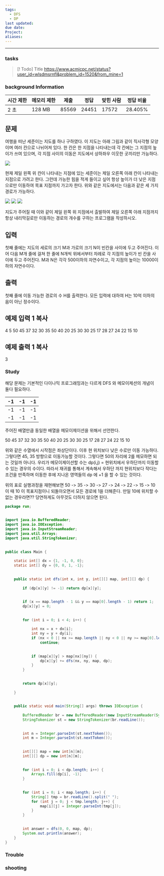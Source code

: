 ```yaml
---
tags:
  - DFS
  - DP
last updated: 
due date: 
Project: 
aliases:
---
```

--- 
### tasks

> [! Todo] Title
> https://www.acmicpc.net/status?user_id=wlsdmsrnfl&problem_id=1520&from_mine=1

### background Information
|시간 제한|메모리 제한|제출|정답|맞힌 사람|정답 비율|
|---|---|---|---|---|---|
|2 초|128 MB|85569|24451|17572|28.405%|

## 문제

여행을 떠난 세준이는 지도를 하나 구하였다. 이 지도는 아래 그림과 같이 직사각형 모양이며 여러 칸으로 나뉘어져 있다. 한 칸은 한 지점을 나타내는데 각 칸에는 그 지점의 높이가 쓰여 있으며, 각 지점 사이의 이동은 지도에서 상하좌우 이웃한 곳끼리만 가능하다.

![](https://upload.acmicpc.net/0e11f3db-35d2-4b01-9aa0-9a39252f05be/-/preview/)

현재 제일 왼쪽 위 칸이 나타내는 지점에 있는 세준이는 제일 오른쪽 아래 칸이 나타내는 지점으로 가려고 한다. 그런데 가능한 힘을 적게 들이고 싶어 항상 높이가 더 낮은 지점으로만 이동하여 목표 지점까지 가고자 한다. 위와 같은 지도에서는 다음과 같은 세 가지 경로가 가능하다.

![](https://upload.acmicpc.net/917d0418-35db-4081-9f62-69a2cc78721e/-/preview/) ![](https://upload.acmicpc.net/1ed5b78d-a4a1-49c0-8c23-12a12e2937e1/-/preview/) ![](https://upload.acmicpc.net/e57e7ef0-cc56-4340-ba5f-b22af1789f63/-/preview/)

지도가 주어질 때 이와 같이 제일 왼쪽 위 지점에서 출발하여 제일 오른쪽 아래 지점까지 항상 내리막길로만 이동하는 경로의 개수를 구하는 프로그램을 작성하시오.

## 입력

첫째 줄에는 지도의 세로의 크기 M과 가로의 크기 N이 빈칸을 사이에 두고 주어진다. 이어 다음 M개 줄에 걸쳐 한 줄에 N개씩 위에서부터 차례로 각 지점의 높이가 빈 칸을 사이에 두고 주어진다. M과 N은 각각 500이하의 자연수이고, 각 지점의 높이는 10000이하의 자연수이다.

## 출력

첫째 줄에 이동 가능한 경로의 수 H를 출력한다. 모든 입력에 대하여 H는 10억 이하의 음이 아닌 정수이다.

## 예제 입력 1 복사

4 5
50 45 37 32 30
35 50 40 20 25
30 30 25 17 28
27 24 22 15 10

## 예제 출력 1 복사

3



### Study

해당 문제는 기본적인 다이나믹 프로그래밍과는 다르게 DFS 와 메모이제션의 개념이 둘다 필요하다.

| -1  | -1  | -1  |
| --- | --- | --- |
| -1  | -1  | -1  |
| -1  | -1  | -1  |

주어진 배열만큼 동일한 배열을 메모이제이션을 위해서 선언한다.

50 45 37 32 30
35 50 40 20 25
30 30 25 17 28
27 24 22 15 10

위와 같은 수열에서 시작점은 좌상단이다. 이후 현 위치보다 낮은 수로만 이동 가능하다. 그렇다면 45, 35 방향으로 이동가능할 것이다. 그렇다면 50의 자리에 2를 메모하면 되는 것일까 아니다. 
우리가 메모이제이션할 수는 dp(i,j) = 현위치에서 우하단까지 이동할 수 있는 경우의 수이다. 따라서 재귀를 통해서 계속해서 우하단 까지 현위치보다 작다는 조건을 만족하며 이동한 후에 지나온 영역들의  dp 에  +1 을 할 수 있는 것이다.

위의 표로 실행과정을 재현해보면
50 -> 35 -> 30 -> 27 -> 24 -> 22 -> 15 -> 10
이 때 10 이 목표지점이니 되돌아오면서 모든 경로에 1을 더해준다. 만일 10에 위치할 수 없는 경우라면?? 당연하게도 아무것도 더하지 않으면 된다.

```java
package run;  
  
  
import java.io.BufferedReader;  
import java.io.IOException;  
import java.io.InputStreamReader;  
import java.util.Arrays;  
import java.util.StringTokenizer;  
  
  
public class Main {  
  
    static int[] dx = {1, -1, 0, 0};  
    static int[] dy = {0, 0, 1, -1};  
  
  
    public static int dfs(int x, int y, int[][] map, int[][] dp) {  
  
        if (dp[x][y] != -1) return dp[x][y];  
  
  
        if (x == map.length - 1 && y == map[0].length - 1) return 1;  
        dp[x][y] = 0;  
  
  
        for (int i = 0; i < 4; i++) {  
  
            int nx = x + dx[i];  
            int ny = y + dy[i];  
            if (nx < 0 || nx >= map.length || ny < 0 || ny >= map[0].length)  
                continue;  
  
  
            if (map[x][y] > map[nx][ny]) {  
                dp[x][y] += dfs(nx, ny, map, dp);  
            }  
        }  
  
  
        return dp[x][y];  
  
    }  
  
  
    public static void main(String[] args) throws IOException {  
  
        BufferedReader br = new BufferedReader(new InputStreamReader(System.in));  
        StringTokenizer st = new StringTokenizer(br.readLine());  
  
  
        int n = Integer.parseInt(st.nextToken());  
        int m = Integer.parseInt(st.nextToken());  
  
  
        int[][] map = new int[n][m];  
        int[][] dp = new int[n][m];  
  
  
        for (int i = 0; i < dp.length; i++) {  
            Arrays.fill(dp[i], -1);  
        }  
  
  
        for (int i = 0; i < map.length; i++) {  
            String[] tmp = br.readLine().split(" ");  
            for (int j = 0; j < tmp.length; j++) {  
                map[i][j] = Integer.parseInt(tmp[j]);  
            }  
        }  
  
  
        int answer = dfs(0, 0, map, dp);  
        System.out.println(answer);  
    }  
}
```



### Trouble





### shooting
